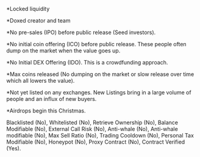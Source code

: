 *Locked liquidity  

*Doxed creator and team 

*No pre-sales (IPO) before public release (Seed investors).  

*No initial coin offering (ICO) before public release. These people often dump on the market when the value goes up. 

*No Initial DEX Offering (IDO). This is a crowdfunding approach.

*Max coins released (No dumping on the market or slow release over time which all lowers the value). 

*Not yet listed on any exchanges. New Listings bring in a large volume of people and an influx of new buyers. 

*Airdrops begin this Christmas.  

 

Blacklisted (No), Whitelisted (No), Retrieve Ownership (No), Balance Modifiable (No), External Call Risk (No), Anti-whale (No), Anti-whale modifiable (No), Max Sell Ratio (No), Trading Cooldown (No), Personal Tax Modifiable (No), Honeypot (No), Proxy Contract (No), Contract Verified (Yes). 
